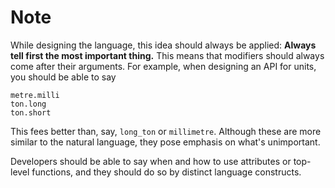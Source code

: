 # Note
While designing the language, this idea should always be applied: **Always tell
first the most important thing.** This means that modifiers should always come
after their arguments. For example, when designing an API for units, you should
be able to say

    metre.milli
    ton.long
    ton.short

This fees better than, say, `long_ton` or `millimetre`. Although these are more
similar to the natural language, they pose emphasis on what's unimportant.

Developers should be able to say when and how to use attributes or top-level
functions, and they should do so by distinct language constructs.
